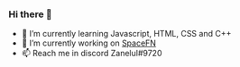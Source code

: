 ### Hi there 👋

- 🌱 I’m currently learning Javascript, HTML, CSS and C++
- 🔭 I’m currently working on [SpaceFN](https://discord.gg/sbrv7EMBcx)
- 📫 Reach me in discord Zanelul#9720
<!--
**Zanelul/Zanelul** is a ✨ _special_ ✨ repository because its `README.md` (this file) appears on your GitHub profile.

Here are some ideas to get you started:

- 🔭 I’m currently working on ...
- 🌱 I’m currently learning ...
- 👯 I’m looking to collaborate on ...
- 🤔 I’m looking for help with ...
- 💬 Ask me about ...
- 📫 How to reach me: ...
- 😄 Pronouns: ...
- ⚡ Fun fact: ...
-->
